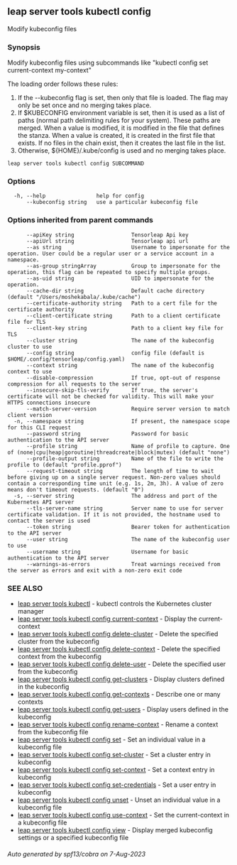 ## leap server tools kubectl config

Modify kubeconfig files

### Synopsis

Modify kubeconfig files using subcommands like "kubectl config set current-context my-context"

 The loading order follows these rules:

  1.  If the --kubeconfig flag is set, then only that file is loaded. The flag may only be set once and no merging takes place.
  2.  If $KUBECONFIG environment variable is set, then it is used as a list of paths (normal path delimiting rules for your system). These paths are merged. When a value is modified, it is modified in the file that defines the stanza. When a value is created, it is created in the first file that exists. If no files in the chain exist, then it creates the last file in the list.
  3.  Otherwise, ${HOME}/.kube/config is used and no merging takes place.

```
leap server tools kubectl config SUBCOMMAND
```

### Options

```
  -h, --help                help for config
      --kubeconfig string   use a particular kubeconfig file
```

### Options inherited from parent commands

```
      --apiKey string                  Tensorleap Api key
      --apiUrl string                  Tensorleap api url
      --as string                      Username to impersonate for the operation. User could be a regular user or a service account in a namespace.
      --as-group stringArray           Group to impersonate for the operation, this flag can be repeated to specify multiple groups.
      --as-uid string                  UID to impersonate for the operation.
      --cache-dir string               Default cache directory (default "/Users/moshekabala/.kube/cache")
      --certificate-authority string   Path to a cert file for the certificate authority
      --client-certificate string      Path to a client certificate file for TLS
      --client-key string              Path to a client key file for TLS
      --cluster string                 The name of the kubeconfig cluster to use
      --config string                  config file (default is $HOME/.config/tensorleap/config.yaml)
      --context string                 The name of the kubeconfig context to use
      --disable-compression            If true, opt-out of response compression for all requests to the server
      --insecure-skip-tls-verify       If true, the server's certificate will not be checked for validity. This will make your HTTPS connections insecure
      --match-server-version           Require server version to match client version
  -n, --namespace string               If present, the namespace scope for this CLI request
      --password string                Password for basic authentication to the API server
      --profile string                 Name of profile to capture. One of (none|cpu|heap|goroutine|threadcreate|block|mutex) (default "none")
      --profile-output string          Name of the file to write the profile to (default "profile.pprof")
      --request-timeout string         The length of time to wait before giving up on a single server request. Non-zero values should contain a corresponding time unit (e.g. 1s, 2m, 3h). A value of zero means don't timeout requests. (default "0")
  -s, --server string                  The address and port of the Kubernetes API server
      --tls-server-name string         Server name to use for server certificate validation. If it is not provided, the hostname used to contact the server is used
      --token string                   Bearer token for authentication to the API server
      --user string                    The name of the kubeconfig user to use
      --username string                Username for basic authentication to the API server
      --warnings-as-errors             Treat warnings received from the server as errors and exit with a non-zero exit code
```

### SEE ALSO

* [leap server tools kubectl](leap_server_tools_kubectl.md)	 - kubectl controls the Kubernetes cluster manager
* [leap server tools kubectl config current-context](leap_server_tools_kubectl_config_current-context.md)	 - Display the current-context
* [leap server tools kubectl config delete-cluster](leap_server_tools_kubectl_config_delete-cluster.md)	 - Delete the specified cluster from the kubeconfig
* [leap server tools kubectl config delete-context](leap_server_tools_kubectl_config_delete-context.md)	 - Delete the specified context from the kubeconfig
* [leap server tools kubectl config delete-user](leap_server_tools_kubectl_config_delete-user.md)	 - Delete the specified user from the kubeconfig
* [leap server tools kubectl config get-clusters](leap_server_tools_kubectl_config_get-clusters.md)	 - Display clusters defined in the kubeconfig
* [leap server tools kubectl config get-contexts](leap_server_tools_kubectl_config_get-contexts.md)	 - Describe one or many contexts
* [leap server tools kubectl config get-users](leap_server_tools_kubectl_config_get-users.md)	 - Display users defined in the kubeconfig
* [leap server tools kubectl config rename-context](leap_server_tools_kubectl_config_rename-context.md)	 - Rename a context from the kubeconfig file
* [leap server tools kubectl config set](leap_server_tools_kubectl_config_set.md)	 - Set an individual value in a kubeconfig file
* [leap server tools kubectl config set-cluster](leap_server_tools_kubectl_config_set-cluster.md)	 - Set a cluster entry in kubeconfig
* [leap server tools kubectl config set-context](leap_server_tools_kubectl_config_set-context.md)	 - Set a context entry in kubeconfig
* [leap server tools kubectl config set-credentials](leap_server_tools_kubectl_config_set-credentials.md)	 - Set a user entry in kubeconfig
* [leap server tools kubectl config unset](leap_server_tools_kubectl_config_unset.md)	 - Unset an individual value in a kubeconfig file
* [leap server tools kubectl config use-context](leap_server_tools_kubectl_config_use-context.md)	 - Set the current-context in a kubeconfig file
* [leap server tools kubectl config view](leap_server_tools_kubectl_config_view.md)	 - Display merged kubeconfig settings or a specified kubeconfig file

###### Auto generated by spf13/cobra on 7-Aug-2023

